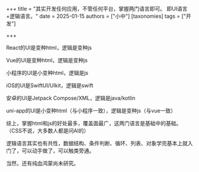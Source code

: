 +++
title = "其实开发任何应用，不管任何平台，掌握两门语言即可。  即UI语言+逻辑语言。"
date = 2025-01-15
authors = ["小中"]
[taxonomies]
tags = ["开发"]

+++

React的UI是变种html，逻辑是变种js

Vue的UI是变种html，逻辑是变种js

小程序的UI是小变种html，逻辑是js

iOS的UI是SwiftUI/UIkit，逻辑是swift

安卓的UI是Jetpack Compose/XML，逻辑是java/kotlin

uni-app的UI是小变种html（与小程序一致），逻辑是变种js（与vue一致）

综上，掌握html和js的好处最多，覆盖面最广，这两门语言是基础中的基础。（CSS不说，大多数人都是问AI的）

逻辑语言其实也有共性，数据结构、条件判断、循环、列表、对象学完基本上就入门了，可以动手做了，可以触类旁通。

当然，还有纯血鸿蒙尚未研究。
